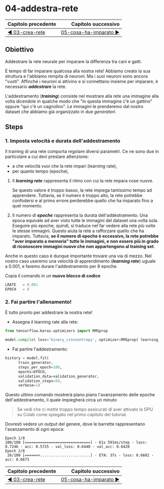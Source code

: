 # 04-addestra-rete 

| Capitolo precedente                                                                                                                                          | Capitolo successivo                                                                           |
| :--------------------------------------------------------------------------------------------------------------------------------------------------------------- | ---------------------------------------------------------------------------------------------------: |
| [◀︎ 03-crea-rete](../03-crea-rete)  | [05-cosa-ha-imparato ▶︎](../05-cosa-ha-imparato) |

## Obiettivo

Addestrare la rete neurale per imparare la differenza tra cani e gatti.

È tempo di far imparare qualcosa alla nostra rete! Abbiamo creato la sua struttura e l'abbiamo rempita di neuroni. Ma i suoi neuroni sono ancora "vuoti". Affinché i neuroni si attivino e si connettano insieme per imparare, è necessario ***addestrare*** la rete.

L'addestramento (***training***) consiste nel mostrare alla rete una immagine alla volta dicendole in qualche modo che "in questa immagine c'è un gattino" oppure "qui c'è un cagnolino". Le immagini le prenderemo dal nostro dataset che abbiamo già organizzato in due *generatori*.


## Steps

### 1. Imposta velocità e durata dell'addestramento

Il training di una rete comporta regolare diversi parametri. Ce ne sono due in particolare a cui devi prestare attenzione:
- a che velocità vuoi che la rete impari (learning rate),
- per quanto tempo (epoche),

1. Il ***learning rate*** rappresenta il ritmo con cui la rete impara cose nuove. 

      Se questo valore è troppo basso, la rete impiega tantissimo tempo ad apprendere. 
      Tuttavia, se il numero è troppo alto, la rete potrebbe confodersi e al primo errore perderebbe quello che ha imparato fino a quel momento.

2. Il numero di ***epoche*** rappresenta la durata dell'addestramento. Una epoca equivale ad aver visto tutte le immagini del dataset una volta sola. Eseguire più epoche, quindi, si traduce nel far vedere alla rete più volte le stesse immagini. Questo aiuta la rete a rafforzare quello che ha imparato. Tuttavia, **se il numero di epoche è eccessivo, la rete potrebbe "aver imparato a memoria" tutte le immagini, e non essere più in grado di riconoscere immagini nuove che non appartengono al training set**.

Anche in questo caso è dunque importante trovare una via di mezzo. Nel nostro caso useremo una velocità di apprendimento (***learning rate***) uguale a 0.001, e faremo durare l'addestramento per 8 epoche.

Copia il comando in un **nuovo blocco di codice**

```py
LRATE   = 0.001
EPOCH   = 8
```

### 2. Fai partire l'allenamento!

È tutto pronto per addestrare la nostra rete!

- Assegna il learning rate alla rete:

```py
from tensorflow.keras.optimizers import RMSprop

model.compile( loss='binary_crossentropy', optimizer=RMSprop( learning_rate=LRATE ), metrics=[ 'acc' ] )

```

- Fai partire l'addestramento:


```py
history = model.fit(
      train_generator,
      steps_per_epoch=100,
      epochs=EPOCH,
      validation_data=validation_generator,
      validation_steps=50,
      verbose=1)
```

Questo ultimo comando mostrerà piano piano l'avanzamento delle epoche dell'addestramento, il quale impiegherà circa un minuto

> Se vedi che ci mette troppo tempo assicurati di aver attivato la GPU su Colab come spiegato nel primo capitolo del tutorial.

Dovresti vedere un output del genere, dove le barrette rappresentano l'avanzamento di ogni epoca:

```
Epoch 1/8
100/100 [==============================] - 61s 591ms/step - loss: 0.7246 - acc: 0.5725 - val_loss: 0.6440 - val_acc: 0.6420
Epoch 2/8
 26/100 [======>.......................] - ETA: 37s - loss: 0.6602 - acc: 0.6673
```


| Capitolo precedente                                                                                                                                          | Capitolo successivo                                                                           |
| :--------------------------------------------------------------------------------------------------------------------------------------------------------------- | ---------------------------------------------------------------------------------------------------: |
| [◀︎ 03-crea-rete](../03-crea-rete)  | [05-cosa-ha-imparato ▶︎](../05-cosa-ha-imparato) |
